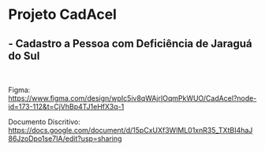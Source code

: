 <h1>Projeto CadAcel</h1>
<h2> - Cadastro a Pessoa com Deficiência de Jaraguá do Sul</h2>
</br>

Figma: https://www.figma.com/design/wpIc5iv8qWAjrIOqmPkWUO/CadAcel?node-id=173-112&t=CjVhBp4TJ1eHfX3q-1

Documento Discritivo: https://docs.google.com/document/d/15pCxUXf3WlML01xnR35_TXtBI4haJ86JzoDpo1se7IA/edit?usp=sharing
 
